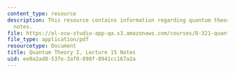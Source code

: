 ```yaml
---
content_type: resource
description: This resource contains information regarding quantum theory I, lecture
  notes.
file: https://ol-ocw-studio-app-qa.s3.amazonaws.com/courses/8-321-quantum-theory-i-fall-2017/ee0a2ad8537e3af0898f0941cc167a2a_MIT8_321F17_lec15.pdf
file_type: application/pdf
resourcetype: Document
title: Quantum Theory I, Lecture 15 Notes
uid: ee0a2ad8-537e-3af0-898f-0941cc167a2a
---
```

